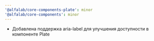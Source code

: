 ```yaml
---
'@alfalab/core-components-plate': minor
'@alfalab/core-components': minor
---
```


- Добавлена поддержка aria-label для улучшения доступности в компоненте Plate
